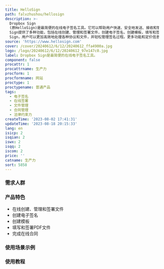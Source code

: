 ```yaml
---
title: HelloSign
path: falvzhushou/hellosign
description: >-
  Dropbox Sign
  (原HelloSign)是最简便的在线电子签名工具。它可以帮助用户快速、安全地发送、接收和管理具有法律约束力的电子签名。Dropbox
  Sign提供了多种功能，包括在线创建、管理和签署文件，创建电子签名，创建模板，填写和签署PDF文件，以及完成在线合同。它适用于销售和业务拓展、人力资源、创业公司、金融科技、房地产、即时服务等不同场景。通过Dropbox
  Sign，用户可以更加高效地处理各种协议和文件，并轻松管理签名过程。更多功能和定价信息，请访问Dropbox Sign官方网站。
source: 'https://www.hellosign.com'
cover: /cover/20240612/6/12/20240612_ffa4900a.jpg
logo: /logo/20240612/6/12/20240612_97e147c0.jpg
label: Dropbox Sign是最简便的在线电子签名工具。
component: false
procattr: 1
procattrname: 生产力
procform: 1
procformname: 网站
proctype: 1
proctypename: 普通产品
tags:
  - 电子签名
  - 在线签署
  - 文件管理
  - 合同管理
  - 法律约束力
createTime: '2023-08-02 17:41:31'
updateTime: '2023-08-18 20:15:33'
lang: en
isicp: 2
isqian: 2
iswx: 2
isqq: 2
iscom: 2
price: ''
catname: 生产力
sort: 5858
---
```




### 需求人群


### 产品特色
- 在线创建、管理和签署文件
- 创建电子签名
- 创建模板
- 填写和签署PDF文件
- 完成在线合同

### 使用场景示例


### 使用教程


  
